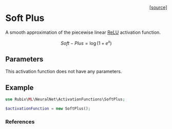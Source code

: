 <span style="float:right;"><a href="https://github.com/RubixML/ML/blob/master/src/NeuralNet/ActivationFunctions/SoftPlus.php">[source]</a></span>

# Soft Plus
A smooth approximation of the piecewise linear [ReLU](relu.md) activation function.

$$
{\displaystyle Soft-Plus = \log \left(1+e^{x}\right)}
$$

## Parameters
This activation function does not have any parameters.

## Example
```php
use Rubix\ML\NeuralNet\ActivationFunctions\SoftPlus;

$activationFunction = new SoftPlus();
```

### References
[^1]: X. Glorot et al. (2011). Deep Sparse Rectifier Neural Networks.